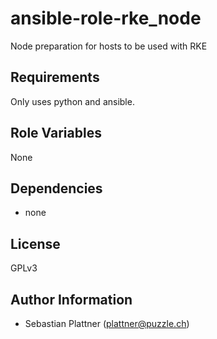 ansible-role-rke_node
==================

Node preparation for hosts to be used with RKE

Requirements
------------

Only uses python and ansible.


Role Variables
--------------

None

Dependencies
------------

* none

License
-------

GPLv3

Author Information
------------------

* Sebastian Plattner (plattner@puzzle.ch)
